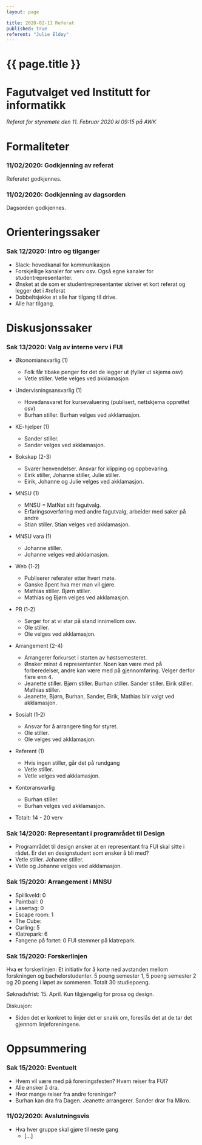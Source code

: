```yaml
---
layout: page

title: 2020-02-11 Referat
published: true
referent: "Julie Eldøy"
---
```

# {{ page.title }}

# Fagutvalget ved Institutt for informatikk

*Referat for styremøte den 11. Februar 2020 kl 09:15 på AWK*

# Formaliteter

### 11/02/2020: Godkjenning av referat

Referatet godkjennes.

### 11/02/2020: Godkjenning av dagsorden

Dagsorden godkjennes.

# Orienteringssaker

### Sak 12/2020: Intro og tilganger

-   Slack: hovedkanal for kommunikasjon
-   Forskjellige kanaler for verv osv. Også egne kanaler for studentrepresentanter.
-   Ønsket at de som er studentrepresentanter skriver et kort referat og legger det i #referat
-   Dobbeltsjekke at alle har tilgang til drive.
-   Alle har tilgang.


# Diskusjonssaker

### Sak 13/2020: Valg av interne verv i FUI

-   Økonomiansvarlig (1)
    - Folk får tibake penger for det de legger ut (fyller ut skjema osv)
    - Vetle stiller. Vetle velges ved akklamasjon
-   Undervisningsansvarlig (1)
    - Hovedansvaret for kursevaluering (publisert, nettskjema opprettet osv)
    - Burhan stiller. Burhan velges ved akklamasjon.
-   KE-hjelper (1)
    - Sander stiller.
    - Sander velges ved akklamasjon.
-   Bokskap (2-3)
    - Svarer henvendelser. Ansvar for klipping og oppbevaring.
    - Eirik stiller, Johanne stiller, Julie stiller.
    - Eirik, Johanne og Julie velges ved akklamasjon.
-   MNSU  (1)
    - MNSU = MatNat sitt fagutvalg.
    - Erfaringsoverføring med andre fagutvalg, arbeider med saker på andre
    - Stian stiller. Stian velges ved akklamasjon.
-   MNSU vara  (1)
    - Johanne stiller.
    - Johanne velges ved akklamasjon.
-   Web (1-2)
    - Publiserer referater etter hvert møte.
    - Ganske åpent hva mer man vil gjøre.
    - Mathias stiller. Bjørn stiller.
    - Mathias og Bjørn velges ved akklamasjon.
-   PR (1-2)
    - Sørger for at vi star på stand innimellom osv.
    - Ole stiller.
    - Ole velges ved akklamasjon.
-   Arrangement (2-4)
    - Arrangerer forkurset i starten av høstsemesteret.
    - Ønsker minst 4 representanter. Noen kan være med på forberedelser, andre kan være med på gjennomføring. Velger derfor flere enn 4.
    - Jeanette stiller. Bjørn stiller. Burhan stiller. Sander stiller. Eirik stiller. Mathias stiller.
    - Jeanette, Bjørn, Burhan, Sander, Eirik, Mathias blir valgt ved akklamasjon.
-   Sosialt  (1-2)
    - Ansvar for å arrangere ting for styret.
    - Ole stiller.
    - Ole velges ved akklamasjon.
-   Referent (1)
    - Hvis ingen stiller, går det på rundgang
    - Vetle stiller.
    - Vetle velges ved akklamasjon.
-   Kontoransvarlig
    - Burhan stiller.
    - Burhan velges ved akklamasjon.  


-   Totalt: 14 - 20 verv


### Sak 14/2020: Representant i programrådet til Design

-   Programrådet til design ønsker at en representant fra FUI skal sitte i rådet. Er det en designstudent som ønsker å bli med?
-   Vetle stiller. Johanne stiller.
-   Vetle og Johanne velges ved akklamasjon.


### Sak 15/2020: Arrangement i MNSU

-   Spillkveld: 0
-   Paintball: 0
-   Lasertag: 0
-   Escape room: 1
-   The Cube:
-   Curling: 5
-   Klatrepark: 6
-   Fangene på fortet: 0
FUI stemmer på klatrepark.


### Sak 15/2020: Forskerlinjen

Hva er forskerlinjen: Et initiativ for å korte ned avstanden mellom forskningen og bachelorstudenter. 5 poeng semester 1, 5 poeng semester 2 og 20 poeng i løpet av sommeren. Totalt 30 studiepoeng.

Søknadsfrist: 15. April. Kun tilgjengelig for prosa og design.

Diskusjon:
-   Siden det er konkret to linjer det er snakk om, foreslås det at de tar det gjennom linjeforeningene.


# Oppsummering

### Sak 15/2020: Eventuelt

-   Hvem vil være med på foreningsfesten? Hvem reiser fra FUI?
-   Alle ønsker å dra.
-   Hvor mange reiser fra andre foreninger?
-   Burhan kan dra fra Dagen. Jeanette arrangerer. Sander drar fra Mikro.


### 11/02/2020: Avslutningsvis

-   Hva hver gruppe skal gjøre til neste gang
    - [...]
